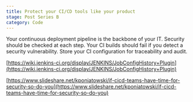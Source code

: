 ```yaml
---
title: Protect your CI/CD tools like your product
stage: Post Series B
category: Code
---
```

Your continuous deployment pipeline is the backbone of your IT. Security should be checked at each step. Your CI builds should fail if you detect a security vulnerability. Store your CI configuration for traceability and audit.

[https://wiki.jenkins-ci.org/display/JENKINS/JobConfigHistory+Plugin](https://wiki.jenkins-ci.org/display/JENKINS/JobConfigHistory+Plugin)

[https://www.slideshare.net/kponiatowski/if-cicd-teams-have-time-for-security-so-do-you](https://www.slideshare.net/kponiatowski/if-cicd-teams-have-time-for-security-so-do-you)
